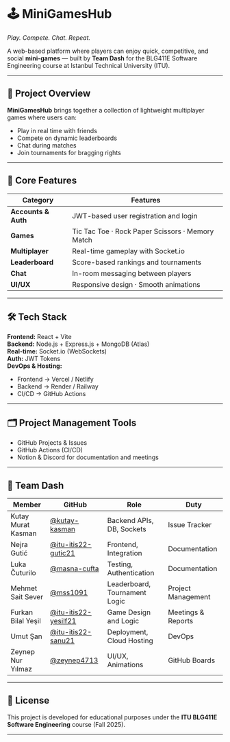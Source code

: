 # 🕹️ MiniGamesHub
_Play. Compete. Chat. Repeat._

A web-based platform where players can enjoy quick, competitive, and social **mini-games** — built by **Team Dash** for the BLG411E Software Engineering course at Istanbul Technical University (ITU).

---

## 🎯 Project Overview

**MiniGamesHub** brings together a collection of lightweight multiplayer games where users can:
- Play in real time with friends  
- Compete on dynamic leaderboards  
- Chat during matches  
- Join tournaments for bragging rights  

---

## 🧩 Core Features

| Category | Features |
|-----------|-----------|
| **Accounts & Auth** | JWT-based user registration and login |
| **Games** | Tic Tac Toe · Rock Paper Scissors · Memory Match |
| **Multiplayer** | Real-time gameplay with Socket.io |
| **Leaderboard** | Score-based rankings and tournaments |
| **Chat** | In-room messaging between players |
| **UI/UX** | Responsive design · Smooth animations |

---

## 🛠️ Tech Stack

**Frontend:** React + Vite  
**Backend:** Node.js + Express.js + MongoDB (Atlas)  
**Real-time:** Socket.io (WebSockets)  
**Auth:** JWT Tokens  
**DevOps & Hosting:**  
- Frontend → Vercel / Netlify  
- Backend → Render / Railway  
- CI/CD → GitHub Actions  

---

## 🗂️ Project Management Tools

- GitHub Projects & Issues  
- GitHub Actions (CI/CD)  
- Notion & Discord for documentation and meetings  

---

## 👥 Team Dash

| Member | GitHub | Role | Duty |
|--------|---------|------|------|
| Kutay Murat Kasman | [@kutay-kasman](https://github.com/kutay-kasman) | Backend APIs, DB, Sockets | Issue Tracker |
| Nejra Gutić | [@itu-itis22-gutic21](https://github.com/itu-itis22-gutic21) | Frontend, Integration | Documentation |
| Luka Čuturilo | [@masna-cufta](https://github.com/masna-cufta) | Testing, Authentication | Documentation |
| Mehmet Sait Sever | [@mss1091](https://github.com/mss1091) | Leaderboard, Tournament Logic | Project Management |
| Furkan Bilal Yeşil | [@itu-itis22-yesilf21](https://github.com/itu-itis22-yesilf21) | Game Design and Logic | Meetings & Reports |
| Umut Şan | [@itu-itis22-sanu21](https://github.com/itu-itis22-sanu21) | Deployment, Cloud Hosting | DevOps |
| Zeynep Nur Yılmaz | [@zeynep4713](https://github.com/zeynep4713) | UI/UX, Animations | GitHub Boards |

---

## 📄 License

This project is developed for educational purposes under the **ITU BLG411E Software Engineering** course (Fall 2025).

---

